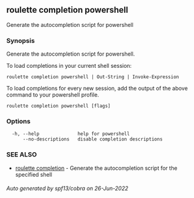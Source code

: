 ## roulette completion powershell

Generate the autocompletion script for powershell

### Synopsis

Generate the autocompletion script for powershell.

To load completions in your current shell session:

	roulette completion powershell | Out-String | Invoke-Expression

To load completions for every new session, add the output of the above command
to your powershell profile.


```
roulette completion powershell [flags]
```

### Options

```
  -h, --help              help for powershell
      --no-descriptions   disable completion descriptions
```

### SEE ALSO

* [roulette completion](roulette_completion.md)	 - Generate the autocompletion script for the specified shell

###### Auto generated by spf13/cobra on 26-Jun-2022

